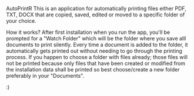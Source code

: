 
AutoPrintR
This is an application for automatically printing files either PDF, TXT, DOCX that are copied, saved, edited or moved to a specific folder of your choice. 

How it works?
After first installation when you run the app, you'll be prompted for a "Watch Folder" which will be the folder where you save alll documents to print silently. Every time a document is added to the folder, it automatically gets printed out without needing to go through the printing process.
If you happen to choose a folder with files already; those files will not be printed because only files that have been created or modified from the installation data shall be printed so best choose/create a new folder preferably in your "Documents".

:)
